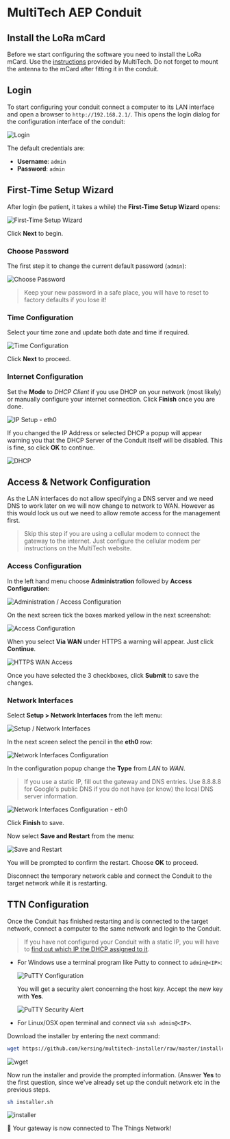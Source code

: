 # MultiTech AEP Conduit

## Install the LoRa mCard

Before we start configuring the software you need to install the LoRa mCard. Use the [instructions](http://www.multitech.net/developer/products/accessory-cards/installing-an-accessory-card/) provided by MultiTech. Do not forget to mount the antenna to the mCard after fitting it in the conduit.

## Login

To start configuring your conduit connect a computer to its LAN interface and open a browser to `http://192.168.2.1/`. This opens the login dialog for the configuration interface of the conduit:

![Login](login-aep.png)

The default credentials are:

* **Username**: `admin`
* **Password**: `admin`

## First-Time Setup Wizard
After login (be patient, it takes a while) the **First-Time Setup Wizard** opens:

![First-Time Setup Wizard](wizard.png)

Click **Next** to begin.

### Choose Password

The first step it to change the current default password (`admin`):

![Choose Password](password.png)

> Keep your new password in a safe place, you will have to reset to factory defaults if you lose it!

### Time Configuration

Select your time zone and update both date and time if required.

![Time Configuration](time.png)

Click **Next** to proceed.

### Internet Configuration

Set the **Mode** to *DHCP Client* if you use DHCP on your network (most likely) or manually configure your internet connection. Click **Finish** once you are done.

![IP Setup - eth0](ip.png)

If you changed the IP Address or selected DHCP a popup will appear warning you that the DHCP Server of the Conduit itself will be disabled. This is fine, so click **OK** to continue.

![DHCP](dhcp.png)

## Access & Network Configuration

As the LAN interfaces do not allow specifying a DNS server and we need DNS to work later on we will now change to network to WAN. However as this would lock us out we need to allow remote access for the management first.

> Skip this step if you are using a cellular modem to connect the gateway to the internet. Just configure the cellular modem per instructions on the MultiTech website.

### Access Configuration

In the left hand menu choose **Administration** followed by **Access Configuration**:

![Administration / Access Configuration](menu-access.png)

On the next screen tick the boxes marked yellow in the next screenshot:

![Access Configuration](access.png)

When you select **Via WAN** under HTTPS a warning will appear. Just click **Continue**.

![HTTPS WAN Access](wan-access.png)

Once you have selected the 3 checkboxes, click **Submit** to save the changes.

### Network Interfaces

Select **Setup > Network Interfaces** from the left menu:

![Setup / Network Interfaces](menu-network.png)

In the next screen select the pencil in the **eth0** row:

![Network Interfaces Configuration](interfaces.png)

In the configuration popup change the **Type** from *LAN* to *WAN*.

> If you use a static IP, fill out the gateway and DNS entries. Use 8.8.8.8 for Google's public DNS if you do not have (or know) the local DNS server information.

![Network Interfaces Configuration - eth0](interface.png)

Click **Finish** to save.

Now select **Save and Restart** from the menu:

![Save and Restart](menu-restart.png)

You will be prompted to confirm the restart. Choose **OK** to proceed.

Disconnect the temporary network cable and connect the Conduit to the target network while it is restarting.

## TTN Configuration

Once the Conduit has finished restarting and is connected to the target network, connect a computer to the same network and login to the Conduit.

> If you have not configured your Conduit with a static IP, you will have to [find out which IP the DHCP assigned to it](http://apple.stackexchange.com/questions/19783/how-do-i-know-the-ip-addresses-of-other-computers-in-my-network).

* For Windows use a terminal program like Putty to connect to `admin@<IP>`:

  ![PuTTY Configuration](putty-aep.png)

  You will get a security alert concerning the host key. Accept the new key with **Yes**.

  ![PuTTY Security Alert](putty-warning.png)

* For Linux/OSX open terminal and connect via `ssh admin@<IP>`.

Download the installer by entering the next command:

```bash
wget https://github.com/kersing/multitech-installer/raw/master/installer.sh --no-check-certificate
```

![wget](wget.png)

Now run the installer and provide the prompted information. (Answer **Yes** to the first question, since we've already set up the conduit network etc in the previous steps.

```bash
sh installer.sh
```

![installer](installer-aep.png)

👏 Your gateway is now connected to The Things Network!
